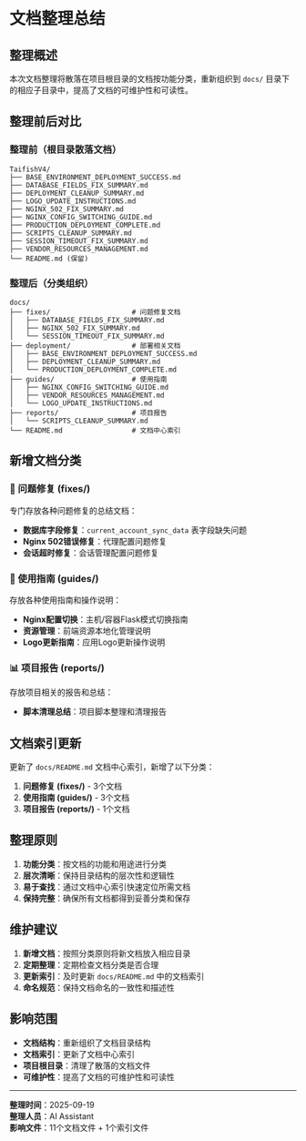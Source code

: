 # 文档整理总结

## 整理概述

本次文档整理将散落在项目根目录的文档按功能分类，重新组织到 `docs/` 目录下的相应子目录中，提高了文档的可维护性和可读性。

## 整理前后对比

### 整理前（根目录散落文档）
```
TaifishV4/
├── BASE_ENVIRONMENT_DEPLOYMENT_SUCCESS.md
├── DATABASE_FIELDS_FIX_SUMMARY.md
├── DEPLOYMENT_CLEANUP_SUMMARY.md
├── LOGO_UPDATE_INSTRUCTIONS.md
├── NGINX_502_FIX_SUMMARY.md
├── NGINX_CONFIG_SWITCHING_GUIDE.md
├── PRODUCTION_DEPLOYMENT_COMPLETE.md
├── SCRIPTS_CLEANUP_SUMMARY.md
├── SESSION_TIMEOUT_FIX_SUMMARY.md
├── VENDOR_RESOURCES_MANAGEMENT.md
└── README.md (保留)
```

### 整理后（分类组织）
```
docs/
├── fixes/                    # 问题修复文档
│   ├── DATABASE_FIELDS_FIX_SUMMARY.md
│   ├── NGINX_502_FIX_SUMMARY.md
│   └── SESSION_TIMEOUT_FIX_SUMMARY.md
├── deployment/               # 部署相关文档
│   ├── BASE_ENVIRONMENT_DEPLOYMENT_SUCCESS.md
│   ├── DEPLOYMENT_CLEANUP_SUMMARY.md
│   └── PRODUCTION_DEPLOYMENT_COMPLETE.md
├── guides/                   # 使用指南
│   ├── NGINX_CONFIG_SWITCHING_GUIDE.md
│   ├── VENDOR_RESOURCES_MANAGEMENT.md
│   └── LOGO_UPDATE_INSTRUCTIONS.md
├── reports/                  # 项目报告
│   └── SCRIPTS_CLEANUP_SUMMARY.md
└── README.md                 # 文档中心索引
```

## 新增文档分类

### 🔧 问题修复 (fixes/)
专门存放各种问题修复的总结文档：
- **数据库字段修复**：`current_account_sync_data` 表字段缺失问题
- **Nginx 502错误修复**：代理配置问题修复
- **会话超时修复**：会话管理配置问题修复

### 📖 使用指南 (guides/)
存放各种使用指南和操作说明：
- **Nginx配置切换**：主机/容器Flask模式切换指南
- **资源管理**：前端资源本地化管理说明
- **Logo更新指南**：应用Logo更新操作说明

### 📊 项目报告 (reports/)
存放项目相关的报告和总结：
- **脚本清理总结**：项目脚本整理和清理报告

## 文档索引更新

更新了 `docs/README.md` 文档中心索引，新增了以下分类：

1. **问题修复 (fixes/)** - 3个文档
2. **使用指南 (guides/)** - 3个文档  
3. **项目报告 (reports/)** - 1个文档

## 整理原则

1. **功能分类**：按文档的功能和用途进行分类
2. **层次清晰**：保持目录结构的层次性和逻辑性
3. **易于查找**：通过文档中心索引快速定位所需文档
4. **保持完整**：确保所有文档都得到妥善分类和保存

## 维护建议

1. **新增文档**：按照分类原则将新文档放入相应目录
2. **定期整理**：定期检查文档分类是否合理
3. **更新索引**：及时更新 `docs/README.md` 中的文档索引
4. **命名规范**：保持文档命名的一致性和描述性

## 影响范围

- **文档结构**：重新组织了文档目录结构
- **文档索引**：更新了文档中心索引
- **项目根目录**：清理了散落的文档文件
- **可维护性**：提高了文档的可维护性和可读性

---

**整理时间**：2025-09-19  
**整理人员**：AI Assistant  
**影响文件**：11个文档文件 + 1个索引文件
